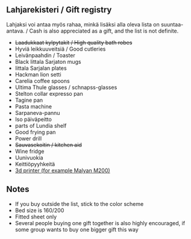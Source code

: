 ## Lahjarekisteri / Gift registry

Lahjaksi voi antaa myös rahaa, minkä lisäksi alla oleva lista on suuntaa-antava. / Cash is also appreciated as a gift, and the list is not definite.

- ~~Laadukkaat kylpytakit / High quality bath robes~~
- Hyviä leikkuuveitsiä / Good cutleries
- Leivänpaahdin / Toaster
- Black Iittala Sarjaton mugs
- Iittala Sarjalan plates
- Hackman lion setti
- Carelia coffee spoons
- Ultima Thule glasses / schnapss-glasses
- Stelton collar expresso pan
- Tagine pan
- Pasta machine
- Sarpaneva-pannu
- Iso päiväpeitto
- parts of Lundia shelf
- Good frying pan
- Power drill
- ~~Sauvasekoitin / kitchen aid~~
- Wine fridge
- Uunivuokia
- Keittiöpyyhkeitä
- [3d printer (for example Malyan M200)](https://hobbyking.com/en_us/malyan-metal-3d-printer-m200.html?___store=en_us)

## Notes

- If you buy outside the list, stick to the color scheme
- Bed size is 160/200
- Fitted sheet only
- Several people buying one gift together is also highly encouraged, if some group wants to buy one bigger gift this way
